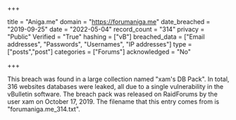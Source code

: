 +++

title = "Aniga.me"
domain = "https://forumaniga.me"
date_breached = "2019-09-25"
date = "2022-05-04"
record_count = "314"
privacy = "Public"
Verified = "True"
hashing = ["vB"]
breached_data = ["Email addresses", "Passwords", "Usernames", "IP addresses"]
type = ["posts","post"]
categories = ["Forums"]
acknowledged = "No"


+++


This breach was found in a large collection named "xam's DB Pack". In total, 316 websites databases were leaked, all due to a single vulnerability in the vBulletin software. The breach pack was released on RaidForums by the user xam on October 17, 2019. The filename that this entry comes from is "forumaniga.me_314.txt".

